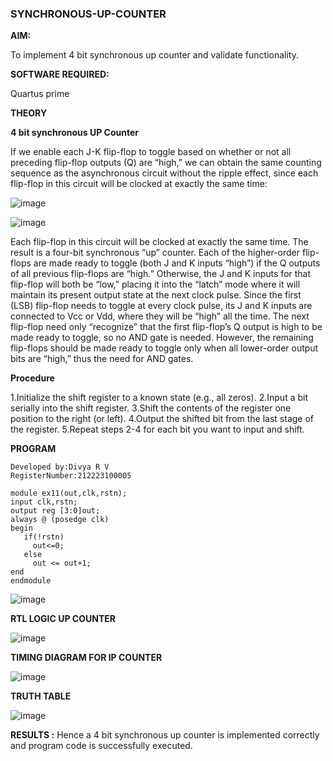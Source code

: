 ### SYNCHRONOUS-UP-COUNTER

**AIM:**

To implement 4 bit synchronous up counter and validate functionality.

**SOFTWARE REQUIRED:**

Quartus prime

**THEORY**

**4 bit synchronous UP Counter**

If we enable each J-K flip-flop to toggle based on whether or not all preceding flip-flop outputs (Q) are “high,” we can obtain the same counting sequence as the asynchronous circuit without the ripple effect, since each flip-flop in this circuit will be clocked at exactly the same time:

![image](https://github.com/naavaneetha/SYNCHRONOUS-UP-COUNTER/assets/154305477/d5db3fa0-e413-404c-b80e-b2f39d82e7e8)


![image](https://github.com/naavaneetha/SYNCHRONOUS-UP-COUNTER/assets/154305477/52cb61eb-d04b-442d-810c-31185a68410b)

Each flip-flop in this circuit will be clocked at exactly the same time.
The result is a four-bit synchronous “up” counter. Each of the higher-order flip-flops are made ready to toggle (both J and K inputs “high”) if the Q outputs of all previous flip-flops are “high.”
Otherwise, the J and K inputs for that flip-flop will both be “low,” placing it into the “latch” mode where it will maintain its present output state at the next clock pulse.
Since the first (LSB) flip-flop needs to toggle at every clock pulse, its J and K inputs are connected to Vcc or Vdd, where they will be “high” all the time.
The next flip-flop need only “recognize” that the first flip-flop’s Q output is high to be made ready to toggle, so no AND gate is needed.
However, the remaining flip-flops should be made ready to toggle only when all lower-order output bits are “high,” thus the need for AND gates.

**Procedure**

1.Initialize the shift register to a known state (e.g., all zeros).
2.Input a bit serially into the shift register.
3.Shift the contents of the register one position to the right (or left).
4.Output the shifted bit from the last stage of the register.
5.Repeat steps 2-4 for each bit you want to input and shift.

**PROGRAM**
```
Developed by:Divya R V
RegisterNumber:212223100005

module ex11(out,clk,rstn);
input clk,rstn;
output reg [3:0]out;
always @ (posedge clk)
begin
   if(!rstn)
     out<=0;
   else 
     out <= out+1;
end
endmodule
```

![image](https://github.com/rdivyav/SYNCHRONOUS-UP-COUNTER/assets/148604723/61e4532a-7d32-4e80-a34b-73e87860d53f)



**RTL LOGIC UP COUNTER**


![image](https://github.com/rdivyav/SYNCHRONOUS-UP-COUNTER/assets/148604723/60ba31f7-32c1-40c5-9bc8-893c85c725ee)



**TIMING DIAGRAM FOR IP COUNTER**


![image](https://github.com/rdivyav/SYNCHRONOUS-UP-COUNTER/assets/148604723/8e0d053c-d31e-4374-aede-a1a3556e6662)


**TRUTH TABLE**


![image](https://github.com/rdivyav/SYNCHRONOUS-UP-COUNTER/assets/148604723/f489c944-2301-448a-983a-e6fac6a5594c)


**RESULTS :**
 Hence a 4 bit synchronous up counter is implemented correctly and program code is successfully executed.


